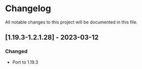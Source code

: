 # Changelog
All notable changes to this project will be documented in this file.

## [1.19.3-1.2.1.28] - 2023-03-12
### Changed
 - Port to 1.19.3